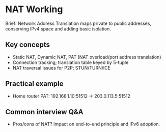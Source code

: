 # NAT Working

Brief: Network Address Translation maps private to public addresses, conserving IPv4 space and adding basic isolation.

## Key concepts
- Static NAT, Dynamic NAT, PAT (NAT overload/port address translation)
- Connection tracking; translation table keyed by 5-tuple
- NAT traversal issues for P2P; STUN/TURN/ICE

## Practical example
- Home router PAT: 192.168.1.10:51512 → 203.0.113.5:51512

## Common interview Q&A
- Pros/cons of NAT? Impact on end-to-end principle and IPv6 adoption.
